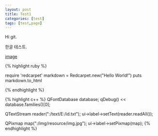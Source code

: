 ```yaml
---
layout: post
title: Test1
categories: [test]
tags: [test,page]
---
```


Hi git.

한글 테스트.

[image](https://s-media-cache-ak0.pinimg.com/736x/9e/1c/5c/9e1c5c1db978b0ad5d7ebdbbad007a9d.jpg)

{% highlight ruby %}

require 'redcarpet'
  markdown = Redcarpet.new("Hello World!")
  puts markdown.to_html

{% endhighlight %}

{% highlight c++ %}
QFontDatabase database;
qDebug() << database.families()[0];



QTextStream reader(":/text/E:/id.txt");
ui->label->setText(reader.readAll());



QPixmap map(":/img/resource/img.jpg");
ui->label->setPixmap(map);
{% endhighlight %}
